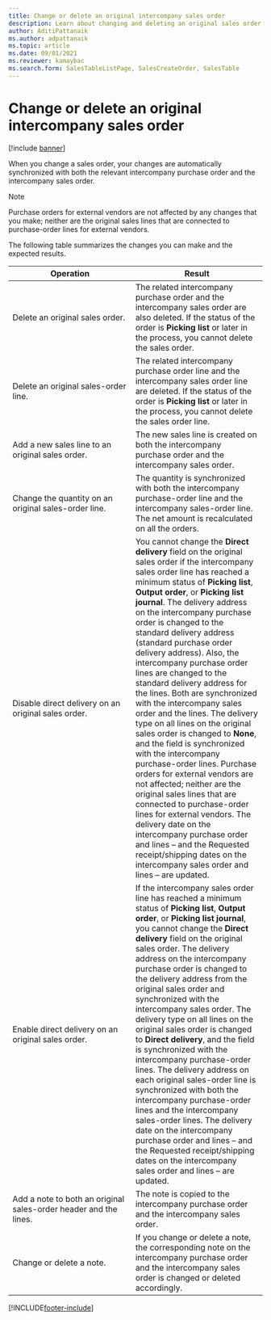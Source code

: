 ```yaml
---
title: Change or delete an original intercompany sales order
description: Learn about changing and deleting an original sales order functionality, including a table that defines results for various operations.
author: AditiPattanaik
ms.author: adpattanaik
ms.topic: article
ms.date: 09/01/2021
ms.reviewer: kamaybac
ms.search.form: SalesTableListPage, SalesCreateOrder, SalesTable
---
```


# Change or delete an original intercompany sales order

[!include [banner](../../includes/banner.md)]

When you change a sales order, your changes are automatically synchronized with both the relevant intercompany purchase order and the intercompany sales order.

> [!NOTE]
> Purchase orders for external vendors are not affected by any changes that you make; neither are the original sales lines that are connected to purchase-order lines for external vendors.

The following table summarizes the changes you can make and the expected results.

| Operation | Result |
|---|---|
| Delete&nbsp;an&nbsp;original&nbsp;sales&nbsp;order. | The related intercompany purchase order and the intercompany sales order are also deleted. If the status of the order is **Picking list** or later in the process, you cannot delete the sales order. |
| Delete an original sales-order line. | The related intercompany purchase order line and the intercompany sales order line are deleted. If the status of the order is **Picking list** or later in the process, you cannot delete the sales order line. |
| Add a new sales line to an original sales order. | The new sales line is created on both the intercompany purchase order and the intercompany sales order. |
| Change the quantity on an original sales-order line. | The quantity is synchronized with both the intercompany purchase-order line and the intercompany sales-order line. The net amount is recalculated on all the orders. |
| Disable direct delivery on an original sales order. | You cannot change the **Direct delivery** field on the original sales order if the intercompany sales order line has reached a minimum status of **Picking list**, **Output order**, or **Picking list journal**. The delivery address on the intercompany purchase order is changed to the standard delivery address (standard purchase order delivery address). Also, the intercompany purchase order lines are changed to the standard delivery address for the lines. Both are synchronized with the intercompany sales order and the lines. The delivery type on all lines on the original sales order is changed to **None**, and the field is synchronized with the intercompany purchase-order lines. Purchase orders for external vendors are not affected; neither are the original sales lines that are connected to purchase-order lines for external vendors. The delivery date on the intercompany purchase order and lines – and the Requested receipt/shipping dates on the intercompany sales order and lines – are updated. |
| Enable direct delivery on an original sales order. | If the intercompany sales order line has reached a minimum status of **Picking list**, **Output order**, or **Picking list journal**, you cannot change the **Direct delivery** field on the original sales order. The delivery address on the intercompany purchase order is changed to the delivery address from the original sales order and synchronized with the intercompany sales order. The delivery type on all lines on the original sales order is changed to **Direct delivery**, and the field is synchronized with the intercompany purchase-order lines. The delivery address on each original sales-order line is synchronized with both the intercompany purchase-order lines and the intercompany sales-order lines. The delivery date on the intercompany purchase order and lines – and the Requested receipt/shipping dates on the intercompany sales order and lines – are updated. |
| Add a note to both an original sales-order header and the lines. | The note is copied to the intercompany purchase order and the intercompany sales order. |
| Change or delete a note. | If you change or delete a note, the corresponding note on the intercompany purchase order and the intercompany sales order is changed or deleted accordingly. |

[!INCLUDE[footer-include](../../includes/footer-banner.md)]
